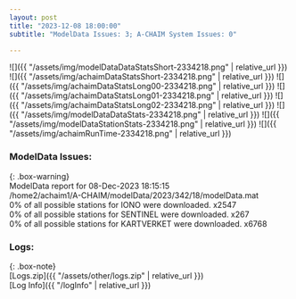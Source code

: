 ```yaml
---
layout: post
title: "2023-12-08 18:00:00"
subtitle: "ModelData Issues: 3; A-CHAIM System Issues: 0"

---
```


![]({{ "/assets/img/modelDataDataStatsShort-2334218.png" | relative_url }})
![]({{ "/assets/img/achaimDataStatsShort-2334218.png" | relative_url }})
![]({{ "/assets/img/achaimDataStatsLong00-2334218.png" | relative_url }})
![]({{ "/assets/img/achaimDataStatsLong01-2334218.png" | relative_url }})
![]({{ "/assets/img/achaimDataStatsLong02-2334218.png" | relative_url }})
![]({{ "/assets/img/modelDataDataStats-2334218.png" | relative_url }})
![]({{ "/assets/img/modelDataStationStats-2334218.png" | relative_url }})
![]({{ "/assets/img/achaimRunTime-2334218.png" | relative_url }})


### ModelData Issues:  
  
{: .box-warning}  
 ModelData report for 08-Dec-2023 18:15:15   
 /home2/achaim1/A-CHAIM/modelData/2023/342/18/modelData.mat   
 0% of all possible stations for IONO were downloaded. x2547   
 0% of all possible stations for SENTINEL were downloaded. x267   
 0% of all possible stations for KARTVERKET were downloaded. x6768   
  


### Logs:  
  
{: .box-note}  
[Logs.zip]({{ "/assets/other/logs.zip" | relative_url }})  
[Log Info]({{ "/logInfo" | relative_url }})  
